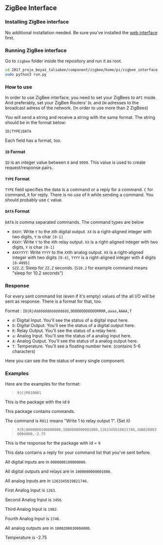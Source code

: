 ## ZigBee Interface

### Installing ZigBee interface

No additional installation needed.  Be sure you've installed the [web interface](../web) first.

### Running ZigBee interface

Go to `zigbee` folder inside the repository and run it as root.

```sh
cd 2017_proje_beyaz_taliabee/component/zigbee/home/pi/zigbee_interface
sudo python3 run.py
```

### How to use

In order to use ZigBee interface, you need to set your ZigBees to `API` mode.
And preferably, set your ZigBee Routers' `DL` and `DH` adresses to the broadcast adress of the network. (In order to use more than 2 ZigBees)

You will send a string and receive a string with the same format. The string should be in the format below:

`ID|TYPE|DATA`

Each field has a format, too.

#### `ID` Format

`ID` is an integer value between `0` and `9999`. This value is used to create request/response pairs.

#### `TYPE` Format

`TYPE` field specifies the data is a command or a reply for a command. `C` for command, `R` for reply.
There is no use of `R` while sending a command. You should probably use `C` value.

#### `DATA` Format

`DATA` is comma separated commands. The command types are below

- `DXXY`: Write `Y` to the `X`th digital output. `XX` is a right-aligned integer with two digits, `Y` is char `[0-1]`
- `RXXY`: Write `Y` to the `X`th relay output. `XX` is a right-aligned integer with two digits, `Y` is char `[0-1]`
- `AXXYYYY`: Write `YYYY` to the `XX`th analog output. `XX` is a right-aligned integer with two digits `[0-4]`, `YYYY` is a right-aligned integer with 4 digits `[0-4095]`
- `SZZ.Z`: Sleep for `ZZ.Z` seconds. (`S10.2` for example command means "sleep for 10.2 seconds")

### Response

For every sent command list (even if it's empty) values of the all I/O will be sent as response.
There is a format for that, too.

Format : `ID|R|dddddddddddddddd,DDDDDDDDDDDDRRRR,aaaa,AAAA,T`

- `d`: Digital Input. You'll see the status of a digital input here.
- `D`: Digital Output. You'll see the status of a digital output here.
- `R`: Relay Output. You'll see the status of a relay here.
- `a`: Analog Input. You'll see the status of a analog input here.
- `A`: Analog Output. You'll see the status of a analog output here.
- `T`: Temperature. You'll see a floating number here. (contains 5-6 characters)

Here you can see the the status of every single component.

### Examples

Here are the examples for the format:

> `9|C|R010001`

  This is the package with the id `9`

  This package contains commands.

  The command is `R011` means "Write 1 to relay output 1". (Set it)


> `9|R|0000000100000000,1000000000001000,1263345619821746,1000200030004000,-2.75`

  This is the response for the package with id = `9`

  This data contains a reply for your command list that you've sent before.

  All digital inputs are in `0000000100000000`.

  All digital outputs and relays are in `1000000000001000`.

  All analog inputs are in `1263345619821746`.

  First Analog Input is `1263`.

  Second Analog Input is `3456`.

  Third Analog Input is `1982`.

  Fourth Analog Input is `1746`.

  All analog outputs are in `1000200030004000`.

  Temperature is -2.75
